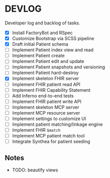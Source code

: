 # DEVLOG

Developer log and backlog of tasks.

- [x] Install FactoryBot and RSpec
- [x] Customize Bootstrap via SCSS pipeline
- [x] Draft initial Patient schema
- [ ] Implement Patient index view and read
- [ ] Implement Patient create
- [ ] Implement Patient edit and update
- [ ] Implement Patient snapshots and versioning
- [ ] Implement Patient hard-destroy
- [x] Implement skeleton FHIR server
- [ ] Implement FHIR patient read API
- [ ] Implement FHIR Capability Statement
- [ ] Add Inferno end-to-end tests
- [ ] Implement FHIR patient write API
- [ ] Implement skeleton MCP server
- [ ] Implement MCP resource server
- [ ] Implement settings to customize UI
- [ ] Implement patient matching/linkage engine
- [ ] Implement FHIR `$match`
- [ ] Implement MCP patient match tool
- [ ] Integrate Synthea for patient seeding

## Notes

 - TODO: beautify views
